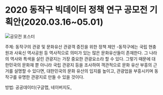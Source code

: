 # 2020 동작구 빅데이터 정책 연구 공모전 기획안(2020.03.16~05.01) 
![공모전 포스터](https://user-images.githubusercontent.com/57060127/78499818-d7a17c00-778d-11ea-8e32-f5acd57de15f.jpg)
>
주제: 동작구의 관광 및 문화유산 관광객 증진을 위한 정책 제안
-동작구에는 국립 현충원과 사육신 역사공원 등 역사적으로 의미가 있는 많은 문화유산들이 존재한다. 그 나라의 역사와 특색을 살린 관광지는 가장 중요한 관광요소라 할 수 있다. 그렇기 때문에 대한민국의 문화재 뿐 아니라 국립 관광지 등을 조사하여 객관적으로 문화 유산 부흥의 근거를 설명할 수 있다면, 대한민국의 문화 유산의 입지를 높이고, 관광업을 부흥시키며 동작구를 유명한 관광지로 만들 수 있을 것이다.

방법: 공공데이터(구글맵, 네이버지도, 
